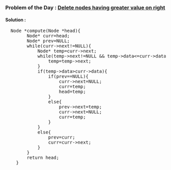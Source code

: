 ### Problem of the Day : [Delete nodes having greater value on right](https://practice.geeksforgeeks.org/problems/delete-nodes-having-greater-value-on-right/1)

#### Solution :
<pre>
  Node *compute(Node *head){
        Node* curr=head;
        Node* prev=NULL;
        while(curr->next!=NULL){
            Node* temp=curr->next;
            while(temp->next!=NULL && temp->data<=curr->data){
                temp=temp->next;
            }
            if(temp->data>curr->data){
                if(prev==NULL){
                    curr->next=NULL;
                    curr=temp;
                    head=temp;
                }
                else{
                    prev->next=temp;
                    curr->next=NULL;
                    curr=temp;
                }
            }
            else{
                prev=curr;
                curr=curr->next;
            }
        }
        return head;
    }
</pre>
